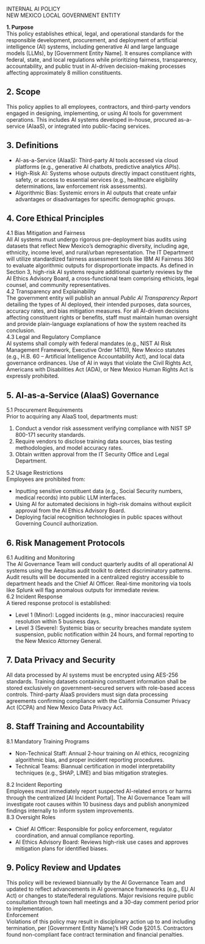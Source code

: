 INTERNAL AI POLICY  
NEW MEXICO LOCAL GOVERNMENT ENTITY

**1\. Purpose**  
This policy establishes ethical, legal, and operational standards for the responsible development, procurement, and deployment of artificial intelligence (AI) systems, including generative AI and large language models (LLMs), by \[Government Entity Name\]. It ensures compliance with federal, state, and local regulations while prioritizing fairness, transparency, accountability, and public trust in AI-driven decision-making processes affecting approximately 8 million constituents.

## **2\. Scope**

This policy applies to all employees, contractors, and third-party vendors engaged in designing, implementing, or using AI tools for government operations. This includes AI systems developed in-house, procured as-a-service (AIaaS), or integrated into public-facing services.

## **3\. Definitions**

* AI-as-a-Service (AIaaS): Third-party AI tools accessed via cloud platforms (e.g., generative AI chatbots, predictive analytics APIs).  
* High-Risk AI: Systems whose outputs directly impact constituent rights, safety, or access to essential services (e.g., healthcare eligibility determinations, law enforcement risk assessments).  
* Algorithmic Bias: Systemic errors in AI outputs that create unfair advantages or disadvantages for specific demographic groups.

## **4\. Core Ethical Principles**

4.1 Bias Mitigation and Fairness  
All AI systems must undergo rigorous pre-deployment bias audits using datasets that reflect New Mexico’s demographic diversity, including age, ethnicity, income level, and rural/urban representation. The IT Department will utilize standardized fairness assessment tools like IBM AI Fairness 360 to evaluate algorithmic outputs for disproportionate impacts. As defined in Section 3, high-risk AI systems require additional quarterly reviews by the AI Ethics Advisory Board, a cross-functional team comprising ethicists, legal counsel, and community representatives.  
4.2 Transparency and Explainability  
The government entity will publish an annual *Public AI Transparency Report* detailing the types of AI deployed, their intended purposes, data sources, accuracy rates, and bias mitigation measures. For all AI-driven decisions affecting constituent rights or benefits, staff must maintain human oversight and provide plain-language explanations of how the system reached its conclusion.  
4.3 Legal and Regulatory Compliance  
AI systems shall comply with federal mandates (e.g., NIST AI Risk Management Framework, Executive Order 14110), New Mexico statutes (e.g., H.B. 60 – Artificial Intelligence Accountability Act), and local data governance ordinances. Use of AI in ways that violate the Civil Rights Act, Americans with Disabilities Act (ADA), or New Mexico Human Rights Act is expressly prohibited.

## **5\. AI-as-a-Service (AIaaS) Governance**

5.1 Procurement Requirements  
Prior to acquiring any AIaaS tool, departments must:

1. Conduct a vendor risk assessment verifying compliance with NIST SP 800-171 security standards.  
2. Require vendors to disclose training data sources, bias testing methodologies, and model accuracy rates.  
3. Obtain written approval from the IT Security Office and Legal Department.

5.2 Usage Restrictions  
Employees are prohibited from:

* Inputting sensitive constituent data (e.g., Social Security numbers, medical records) into public LLM interfaces.  
* Using AI for automated decisions in high-risk domains without explicit approval from the AI Ethics Advisory Board.  
* Deploying facial recognition technologies in public spaces without Governing Council authorization.

## **6\. Risk Management Protocols**

6.1 Auditing and Monitoring  
The AI Governance Team will conduct quarterly audits of all operational AI systems using the Aequitas audit toolkit to detect discriminatory patterns. Audit results will be documented in a centralized registry accessible to department heads and the Chief AI Officer. Real-time monitoring via tools like Splunk will flag anomalous outputs for immediate review.  
6.2 Incident Response  
A tiered response protocol is established:

* Level 1 (Minor): Logged incidents (e.g., minor inaccuracies) require resolution within 5 business days.  
* Level 3 (Severe): Systemic bias or security breaches mandate system suspension, public notification within 24 hours, and formal reporting to the New Mexico Attorney General.

## **7\. Data Privacy and Security**

All data processed by AI systems must be encrypted using AES-256 standards. Training datasets containing constituent information shall be stored exclusively on government-secured servers with role-based access controls. Third-party AIaaS providers must sign data processing agreements confirming compliance with the California Consumer Privacy Act (CCPA) and New Mexico Data Privacy Act.

## **8\. Staff Training and Accountability**

8.1 Mandatory Training Programs

* Non-Technical Staff: Annual 2-hour training on AI ethics, recognizing algorithmic bias, and proper incident reporting procedures.  
* Technical Teams: Biannual certification in model interpretability techniques (e.g., SHAP, LIME) and bias mitigation strategies.

8.2 Incident Reporting  
Employees must immediately report suspected AI-related errors or harms through the centralized \[AI Incident Portal\]. The AI Governance Team will investigate root causes within 10 business days and publish anonymized findings internally to inform system improvements.  
8.3 Oversight Roles

* Chief AI Officer: Responsible for policy enforcement, regulator coordination, and annual compliance reporting.  
* AI Ethics Advisory Board: Reviews high-risk use cases and approves mitigation plans for identified biases.

## **9\. Policy Review and Updates**

This policy will be reviewed biannually by the AI Governance Team and updated to reflect advancements in AI governance frameworks (e.g., EU AI Act) or changes to state/federal regulations. Major revisions require public consultation through town hall meetings and a 30-day comment period prior to implementation.  
Enforcement  
Violations of this policy may result in disciplinary action up to and including termination, per \[Government Entity Name\]’s HR Code §201.5. Contractors found non-compliant face contract termination and financial penalties.  
